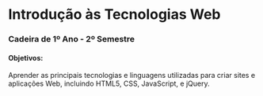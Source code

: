 # Introdução às Tecnologias Web

### Cadeira de 1º Ano - 2º Semestre

#### Objetivos:
Aprender as principais tecnologias e linguagens utilizadas para criar sites e aplicações Web, incluindo HTML5, CSS, JavaScript, e jQuery.
